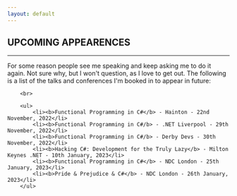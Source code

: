 ```yaml
---
layout: default
---
```


<div class="pagepanel down_arrow white">
	<div class="center">
    <h2>UPCOMING APPEARENCES</h2>
    <hr/>
		<p>For some reason people see me speaking and keep asking me to do it again.  Not sure why, but I won't question, as I love to get out.  The following is a list of the talks and conferences I'm booked in to appear in future:</p>
		
		<br>
		
		<ul>
			<li><b>Functional Programming in C#</b> - Hainton - 22nd November, 2022</li>
			<li><b>Functional Programming in C#/b> - .NET Liverpool - 29th November, 2022</li>
			<li><b>Functional Programming in C#/b> - Derby Devs - 30th November, 2022</li>
			<li><b>Hacking C#: Development for the Truly Lazy</b> - Milton Keynes .NET - 10th January, 2023</li>
			<li><b>Functional Programming in C#</b> - NDC London - 25th January, 2023</li>
			<li><b>Pride & Prejudice & C#</b> - NDC London - 26th January, 2023</li>
		</ul>
		
		

